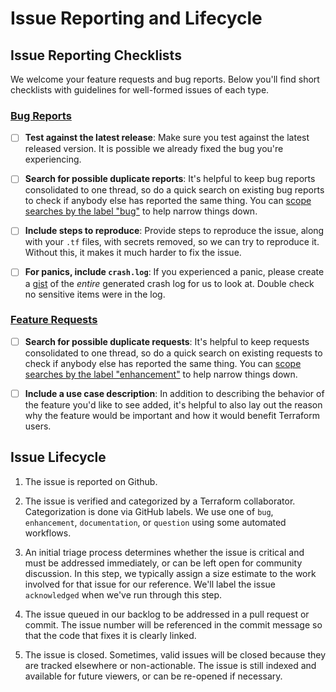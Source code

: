# Issue Reporting and Lifecycle

## Issue Reporting Checklists

We welcome your feature requests and bug reports. Below you'll find short checklists with guidelines for well-formed
issues of each type.

### [Bug Reports](https://github.com/terraform-providers/terraform-provider-helm/issues/new/choose)

 - [ ] __Test against the latest release__: Make sure you test against the latest
   released version. It is possible we already fixed the bug you're experiencing.

 - [ ] __Search for possible duplicate reports__: It's helpful to keep bug
   reports consolidated to one thread, so do a quick search on existing bug
   reports to check if anybody else has reported the same thing. You can [scope
      searches by the label "bug"](https://github.com/terraform-providers/terraform-provider-helm/issues?q=is%3Aopen+is%3Aissue+label%3Abug) to help narrow things down.

 - [ ] __Include steps to reproduce__: Provide steps to reproduce the issue,
   along with your `.tf` files, with secrets removed, so we can try to
   reproduce it. Without this, it makes it much harder to fix the issue.

 - [ ] __For panics, include `crash.log`__: If you experienced a panic, please
   create a [gist](https://gist.github.com) of the *entire* generated crash log
   for us to look at. Double check no sensitive items were in the log.

### [Feature Requests](https://github.com/terraform-providers/terraform-provider-helm/issues/new/choose)

 - [ ] __Search for possible duplicate requests__: It's helpful to keep requests
   consolidated to one thread, so do a quick search on existing requests to
   check if anybody else has reported the same thing. You can [scope searches by
      the label "enhancement"](https://github.com/terraform-providers/terraform-provider-helm/issues?q=is%3Aopen+is%3Aissue+label%3Aenhancement) to help narrow things down.

 - [ ] __Include a use case description__: In addition to describing the
   behavior of the feature you'd like to see added, it's helpful to also lay
   out the reason why the feature would be important and how it would benefit
   Terraform users.


## Issue Lifecycle

1. The issue is reported on Github.

2. The issue is verified and categorized by a Terraform collaborator.
   Categorization is done via GitHub labels. We use
   one of `bug`, `enhancement`, `documentation`, or `question` using some automated workflows.

3. An initial triage process determines whether the issue is critical and must
    be addressed immediately, or can be left open for community discussion. In this step, we typically assign a size estimate to the work involved for that issue for our reference. We'll label the issue `acknowledged` when we've run through this step.

4. The issue queued in our backlog to be addressed in a pull request or commit. The issue number will be
   referenced in the commit message so that the code that fixes it is clearly
   linked.

5. The issue is closed. Sometimes, valid issues will be closed because they are
   tracked elsewhere or non-actionable. The issue is still indexed and
   available for future viewers, or can be re-opened if necessary.

